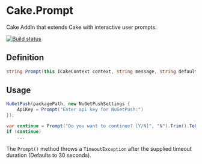 # Cake.Prompt
Cake AddIn that extends Cake with interactive user prompts.

[![Build status](https://megakid.visualstudio.com/Cake.Prompt/_apis/build/status/Cake.Prompt)](https://megakid.visualstudio.com/Cake.Prompt/_build/latest?definitionId=1)

## Definition

```c#
string Prompt(this ICakeContext context, string message, string defaultResult, TimeSpan timeout);
```

## Usage

```c#
NuGetPush(packagePath, new NuGetPushSettings {
    ApiKey = Prompt("Enter api key for NuGetPush:")
});
```

```c#
var continue = Prompt("Do you want to continue? [Y/N]", "N").Trim().ToUpperInvariant() == "Y";
if (continue)
    ...
```

The `Prompt()` method throws a `TimeoutException` after the supplied timeout duration (Defaults to 30 seconds).

